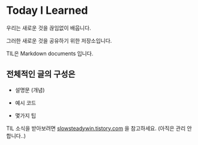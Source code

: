 # Today I Learned

우리는 새로운 것을 끊임없이 배웁니다.

그러한 새로운 것을 공유하기 위한 저장소입니다.

TIL은 Markdown documents 입니다.

## 전체적인 글의 구성은

- 설명문 (개념)

- 예시 코드

- 몇가지 팁


TIL 소식을 받아보려면 [slowsteadywin.tistory.com](http://slowsteadywin.tistory.com) 을 참고하세요. (아직은 관리 안합니다..)
